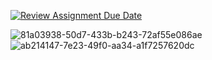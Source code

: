 [![Review Assignment Due Date](https://classroom.github.com/assets/deadline-readme-button-22041afd0340ce965d47ae6ef1cefeee28c7c493a6346c4f15d667ab976d596c.svg)](https://classroom.github.com/a/DoZJuxIY)

![81a03938-50d7-433b-b243-72af55e086ae](https://github.com/user-attachments/assets/1bd8d2a3-1ed8-4b2d-807e-4dc19a756448)
![ab214147-7e23-49f0-aa34-a1f7257620dc](https://github.com/user-attachments/assets/bf7bbf8a-fdb4-4e57-a359-344fe7ce6d68)
